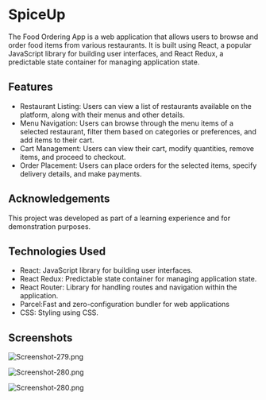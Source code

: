 # SpiceUp

The Food Ordering App is a web application that allows users to browse and order food items from various restaurants. It is built using React, a popular JavaScript library for building user interfaces, and React Redux, a predictable state container for managing application state.

## Features


- Restaurant Listing: Users can view a list of restaurants available on the platform, along with their menus and other details.
- Menu Navigation: Users can browse through the menu items of a selected restaurant, filter them based on categories or preferences, and add items to their cart.
- Cart Management: Users can view their cart, modify quantities, remove items, and proceed to checkout.
- Order Placement: Users can place orders for the selected items, specify delivery details, and make payments.

## Acknowledgements

This project was developed as part of a learning experience and for demonstration purposes.

## Technologies Used

- React: JavaScript library for building user interfaces.
- React Redux: Predictable state container for managing application state.
- React Router: Library for handling routes and navigation within the application.
- Parcel:Fast and zero-configuration bundler for web applications
- CSS: Styling using CSS.

## Screenshots

![Screenshot-279.png](https://i.postimg.cc/HxB7cjSc/Screenshot-279.png)

![Screenshot-280.png](https://i.postimg.cc/gjg5Tygz/Screenshot-280.png)

![Screenshot-280.png](https://i.postimg.cc/bwjfndcv/Screenshot-281.jpg)







